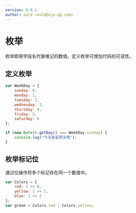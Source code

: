 ```yaml
---
version: 0.0.1
author: xuld <xuld@vip.qq.com>
---
```

# 枚举
枚举即用字段名代替难记的数值。定义枚举可增加代码的可读性。

## 定义枚举
```js
var WeekDay = { 
    sunday: 0,
    monday: 1,
    tuesday: 2,
    wednesday: 3,
    thirsday: 4,
    friday: 5,
    saturday: 6
};

if (new Date().getDay() === WeekDay.sunday) {
    console.log("今天是星期天哦");
}
```

## 枚举标记位
通过位操作将多个标记存在同一个数值中。
```js
var Colors = {
    red: 1 << 0,
    yellow: 1 << 1,
    blue: 1 << 2
};
var green = Colors.red | Colors.yellow;
```
